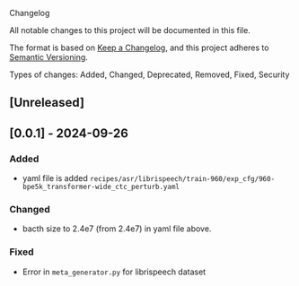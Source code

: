 Changelog

All notable changes to this project will be documented in this file.

The format is based on [Keep a Changelog](https://keepachangelog.com/en/1.1.0/),
and this project adheres to [Semantic Versioning](https://semver.org/spec/v2.0.0.html).

Types of changes: Added, Changed, Deprecated, Removed, Fixed, Security

## [Unreleased]
## [0.0.1] - 2024-09-26

### Added
- yaml file is added `recipes/asr/librispeech/train-960/exp_cfg/960-bpe5k_transformer-wide_ctc_perturb.yaml`

### Changed
- bacth size to 2.4e7 (from 2.4e7) in yaml file above.

### Fixed
- Error in `meta_generator.py` for librispeech dataset
